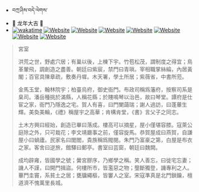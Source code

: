 - བཀྲ་ཤིས་བདེ་ལེགས་ 
 - 🐲 龙年大吉 🧧 
- [![wakatime](https://wakatime.com/badge/user/5043ee4a-e361-4607-9d47-d557f2005d05.svg)](https://wakatime.com/@5043ee4a-e361-4607-9d47-d557f2005d05)	[![Website](https://img.shields.io/website?label=&up_color=orange&up_message=Tianchi&url=https%3A%2F%2Fshields.io)](https://tianchi.aliyun.com/home/science/scienceDetail?userId=1095279182618)	[![Website](https://img.shields.io/website?label=&up_color=blue&up_message=Kaggle&url=https%3A%2F%2Fshields.io)](https://www.kaggle.com/ivanxu/)	[![Website](https://img.shields.io/website?label=&up_color=gay&up_message=Yuque&url=https%3A%2F%2Fshields.io)](https://www.yuque.com/ivanaxu)	[![Website](https://img.shields.io/website?label=&up_color=brown&up_message=Leetcode&url=https%3A%2F%2Fshields.io)](https://leetcode.cn/u/ivanaxu)	[![Website](https://img.shields.io/website?label=&up_color=violet&up_message=AIstudio&url=https%3A%2F%2Fshields.io)](https://aistudio.baidu.com/aistudio/personalcenter/thirdview/979775)	[![Website](https://img.shields.io/website?label=&up_color=red&up_message=Gitee&url=https%3A%2F%2Fshields.io)](https://gitee.com/IvanaXu)	[![Website](https://img.shields.io/website?label=&up_color=yellow&up_message=Monkeytype&url=https%3A%2F%2Fshields.io)](https://monkeytype.com/profile/IvanaXu) 

> 宮室
> 
> 洪荒之世，野處穴居；有巢以後，上棟下宇。竹苞松茂，謂制度之得宜；鳥革翬飛，調創造之盡善。朝廷曰紫宸，禁門曰青瑣。宰相職掌絲綸，內居黃閣；百官具陳章疏，敷奏丹墀。木天署，學土所居；紫薇省，中書所蒞。
> 
> 金馬玉堂，翰林院宇；柏臺烏府，御史衙門。布政司稱爲藩府，按察司系是臬司。潘岳種挑於滿縣，人稱花縣；於賤鳴琴以治邑，故曰琴堂。譚府是仕宦之家，衙門乃隱逸之宅。賀人有喜，曰門闌藹瑞；謝人過訪，曰蓬蓽生輝。美奐美輪，《禮》稱屋宇之高華；肯構肯堂，《書》言父子之同志。
> 
> 土木方興曰經始，創造已畢曰落成。樓高可以摘星，屋小僅堪容膝。寇萊公庭除之外，只可栽花；李文靖廳事之前，僅容旋馬。恭賀屋成曰燕賀，自謙屋小曰蝸廬。民家名曰閭閻，貴族稱爲閥閱。朱門乃富豪之第，白屋是布衣之家。客舍曰逆旅，館驛曰郵亭。書室曰芸窗，朝廷曰魏闕。
> 
> 成均辟雍，皆國學之號；黌宮膠序，乃鄉學之稱。笑人善忘，曰徙宅忘妻；譏人不謹，曰開門揖盜。何樓所市，皆濫惡之物；壟斷獨登，譏專利之人。蓽門圭竇，系貧土之居；甕牖繩樞，皆窶人之室。宋寇準真是北門鎖鑰，檀道濟不愧萬里長城。
>
